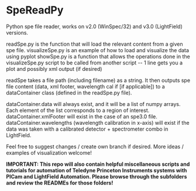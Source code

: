 # SpeReadPy
Python spe file reader, works on v2.0 (WinSpec/32) and v3.0 (LightField) versions.

readSpe.py is the function that will load the relevant content from a given spe file.
visualizeSpe.py is an example of how to load and visualize the data using pyplot
showSpe.py is a function that allows the operations done in the visualizeSpe.py script to be called from another script -- 1 line gets you a plot and possibly xml output (if desired)

readSpe takes a file path (including filename) as a string. It then outputs spe file content (data, xml footer, wavelength cal if [if applicable]) to a dataContainer class (defined in the readSpe.py file).

dataContainer.data will always exist, and it will be a list of numpy arrays. Each element of the list corresponds to a region of interest.
dataContainer.xmlFooter will exist in the case of an spe3.0 file.
dataContainer.wavelengths (wavelength calibration in x-axis) will exist if the data was taken with a calibrated detector + spectrometer combo in LightField.

Feel free to suggest changes / create own branch if desired.
More ideas / examples of visualization welcome!

**IMPORTANT: This repo will also contain helpful miscellaneous scripts and tutorials for automation of Teledyne Princeton Instruments systems with PICam and LightField Automation. Please browse through the subfolders and review the READMEs for those folders!**

